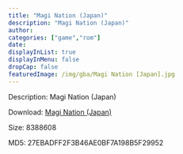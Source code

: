 ```yaml
---
title: "Magi Nation (Japan)"
description: "Magi Nation (Japan)"
author: 
categories: ["game","rom"]
date: 
displayInList: true
displayInMenu: false
dropCap: false
featuredImage: /img/gba/Magi Nation [Japan].jpg
---
```


Description: Magi Nation (Japan)

Download: <a style="text-decoration:underline;" href="https://mega.nz/#!mPRk1QCR!Ju5ew16Mt__TguotTQ6gT_Nmz7jiADVOVcdG2ifuk9Q" target = "_blank" rel = "nofollow" > Magi Nation (Japan)</a>

Size: 8388608

MD5: 27EBADFF2F3B46AE0BF7A198B5F29952

